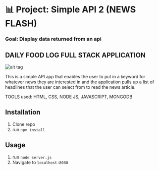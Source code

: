 # 📊 Project: Simple API 2 (NEWS FLASH)

### Goal: Display data returned from an api

## DAILY FOOD LOG FULL STACK APPLICATION 

![alt tag](simpleAPISS.png)


This is a simple API app that enables the user to put in a keyword for whatever news they are interested in and the application pulls up a list of headlines that the user can select from to read the news article.

TOOLS used: HTML, CSS, NODE JS, JAVASCRIPT, MONGODB


## Installation

1. Clone repo
2. run `npm install`

## Usage

1. run `node server.js`
2. Navigate to `localhost:8080`

